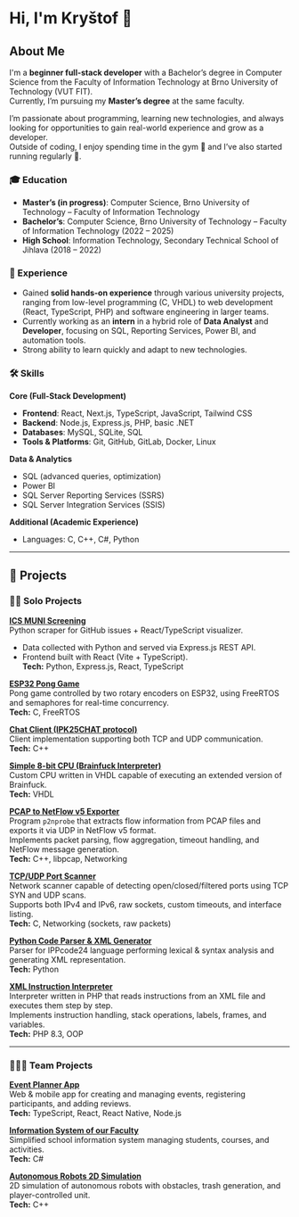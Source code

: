 # Hi, I'm Kryštof 👋

## About Me

I'm a **beginner full-stack developer** with a Bachelor’s degree in Computer Science from the Faculty of Information Technology at Brno University of Technology (VUT FIT).  
Currently, I’m pursuing my **Master’s degree** at the same faculty.  

I’m passionate about programming, learning new technologies, and always looking for opportunities to gain real-world experience and grow as a developer.  
Outside of coding, I enjoy spending time in the gym 💪 and I’ve also started running regularly 🏃.

### 🎓 Education
- **Master’s (in progress)**: Computer Science, Brno University of Technology – Faculty of Information Technology  
- **Bachelor’s**: Computer Science, Brno University of Technology – Faculty of Information Technology (2022 – 2025)  
- **High School**: Information Technology, Secondary Technical School of Jihlava (2018 – 2022)

### 💼 Experience

- Gained **solid hands-on experience** through various university projects, ranging from low-level programming (C, VHDL) to web development (React, TypeScript, PHP) and software engineering in larger teams.  
- Currently working as an **intern** in a hybrid role of **Data Analyst** and **Developer**, focusing on SQL, Reporting Services, Power BI, and automation tools.  
- Strong ability to learn quickly and adapt to new technologies. 

### 🛠️ Skills

**Core (Full-Stack Development)**  
- **Frontend**: React, Next.js, TypeScript, JavaScript, Tailwind CSS  
- **Backend**: Node.js, Express.js, PHP, basic .NET  
- **Databases**: MySQL, SQLite, SQL  
- **Tools & Platforms**: Git, GitHub, GitLab, Docker, Linux  

**Data & Analytics**  
- SQL (advanced queries, optimization)  
- Power BI  
- SQL Server Reporting Services (SSRS)  
- SQL Server Integration Services (SSIS)  

**Additional (Academic Experience)**  
- Languages: C, C++, C#, Python  

---

## 📂 Projects

### 🧍‍♂️ Solo Projects

[**ICS MUNI Screening**](https://github.com/Michkr123/MUNI-screening)  
Python scraper for GitHub issues + React/TypeScript visualizer.  
- Data collected with Python and served via Express.js REST API.  
- Frontend built with React (Vite + TypeScript).  
**Tech:** Python, Express.js, React, TypeScript  

[**ESP32 Pong Game**](https://github.com/Michkr123/ESP32-Pong-Game)  
Pong game controlled by two rotary encoders on ESP32, using FreeRTOS and semaphores for real-time concurrency.  
**Tech:** C, FreeRTOS  

[**Chat Client (IPK25CHAT protocol)**](https://github.com/Michkr123/Client-for-a-chat-server)  
Client implementation supporting both TCP and UDP communication.  
**Tech:** C++  

[**Simple 8-bit CPU (Brainfuck Interpreter)**](https://github.com/Michkr123/Simple-8-bit-CPU-Brainfuck-Interpreter)  
Custom CPU written in VHDL capable of executing an extended version of Brainfuck.  
**Tech:** VHDL  

[**PCAP to NetFlow v5 Exporter**](https://github.com/Michkr123/PCAP-NetFlow-Exporter)  
Program `p2nprobe` that extracts flow information from PCAP files and exports it via UDP in NetFlow v5 format.  
Implements packet parsing, flow aggregation, timeout handling, and NetFlow message generation.  
**Tech:** C++, libpcap, Networking  

[**TCP/UDP Port Scanner**](https://github.com/Michkr123/TCP-UDP-Port-Scanner)  
Network scanner capable of detecting open/closed/filtered ports using TCP SYN and UDP scans.  
Supports both IPv4 and IPv6, raw sockets, custom timeouts, and interface listing.  
**Tech:** C, Networking (sockets, raw packets)  

[**Python Code Parser & XML Generator**](https://github.com/Michkr123/Python-Code-Parser-and-XML-Generator)  
Parser for IPPcode24 language performing lexical & syntax analysis and generating XML representation.  
**Tech:** Python  

[**XML Instruction Interpreter**](https://github.com/Michkr123/XML-Instruction-Interpreter)  
Interpreter written in PHP that reads instructions from an XML file and executes them step by step.  
Implements instruction handling, stack operations, labels, frames, and variables.  
**Tech:** PHP 8.3, OOP  

---

### 🧑‍🤝‍🧑 Team Projects

[**Event Planner App**](https://github.com/Michkr123/Event-Planner-App)  
Web & mobile app for creating and managing events, registering participants, and adding reviews.  
**Tech:** TypeScript, React, React Native, Node.js  

[**Information System of our Faculty**](https://github.com/Michkr123/Information-System-of-our-faculty)  
Simplified school information system managing students, courses, and activities.  
**Tech:** C#  

[**Autonomous Robots 2D Simulation**](https://github.com/Michkr123/Autonomous-Robots-2D-Sim)  
2D simulation of autonomous robots with obstacles, trash generation, and player-controlled unit.  
**Tech:** C++  


